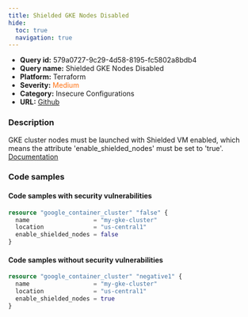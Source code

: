 ```yaml
---
title: Shielded GKE Nodes Disabled
hide:
  toc: true
  navigation: true
---
```


<style>
  .highlight .hll {
    background-color: #ff171742;
  }
  .md-content {
    max-width: 1100px;
    margin: 0 auto;
  }
</style>

-   **Query id:** 579a0727-9c29-4d58-8195-fc5802a8bdb4
-   **Query name:** Shielded GKE Nodes Disabled
-   **Platform:** Terraform
-   **Severity:** <span style="color:#ff7213">Medium</span>
-   **Category:** Insecure Configurations
-   **URL:** [Github](https://github.com/Checkmarx/kics/tree/master/assets/queries/terraform/gcp/shielded_gke_nodes_disabled)

### Description
GKE cluster nodes must be launched with Shielded VM enabled, which means the attribute 'enable_shielded_nodes' must be set to 'true'.<br>
[Documentation](https://registry.terraform.io/providers/hashicorp/google/latest/docs/resources/container_cluster#enable_shielded_nodes)

### Code samples
#### Code samples with security vulnerabilities
```tf title="Positive test num. 1 - tf file" hl_lines="4"
resource "google_container_cluster" "false" {
  name                  = "my-gke-cluster"
  location              = "us-central1"
  enable_shielded_nodes = false
}
```


#### Code samples without security vulnerabilities
```tf title="Negative test num. 1 - tf file"
resource "google_container_cluster" "negative1" {
  name                  = "my-gke-cluster"
  location              = "us-central1"
  enable_shielded_nodes = true
}
```
